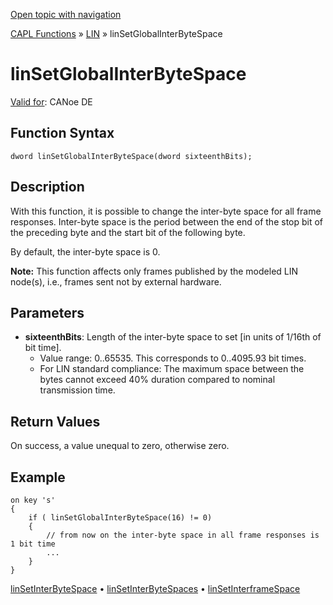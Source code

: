 [Open topic with navigation](../../../../../CANoeDEFamily.htm#Topics/CAPLFunctions/LIN/Functions/CAPLfunctionLINSetGlobalInterByteSpace.md)

[CAPL Functions](../../CAPLfunctions.md) » [LIN](../CAPLfunctionsLINOverview.md) » linSetGlobalInterByteSpace

# linSetGlobalInterByteSpace

[Valid for](../../../Shared/FeatureAvailability.md): CANoe DE

## Function Syntax

```
dword linSetGlobalInterByteSpace(dword sixteenthBits);
```

## Description

With this function, it is possible to change the inter-byte space for all frame responses. Inter-byte space is the period between the end of the stop bit of the preceding byte and the start bit of the following byte.

By default, the inter-byte space is 0.

**Note:** This function affects only frames published by the modeled LIN node(s), i.e., frames sent not by external hardware.

## Parameters

- **sixteenthBits**: Length of the inter-byte space to set [in units of 1/16th of bit time].
  - Value range: 0..65535. This corresponds to 0..4095.93 bit times.
  - For LIN standard compliance: The maximum space between the bytes cannot exceed 40% duration compared to nominal transmission time.

## Return Values

On success, a value unequal to zero, otherwise zero.

## Example

```plaintext
on key 's'
{
    if ( linSetGlobalInterByteSpace(16) != 0)
    {
        // from now on the inter-byte space in all frame responses is 1 bit time
        ...
    }
}
```

[linSetInterByteSpace](CAPLfunctionLINSetInterByteSpace.md) • [linSetInterByteSpaces](CAPLfunctionLINSetInterByteSpaces.md) • [linSetInterframeSpace](CAPLfunctionLINSetInterFrameSpace.md)
